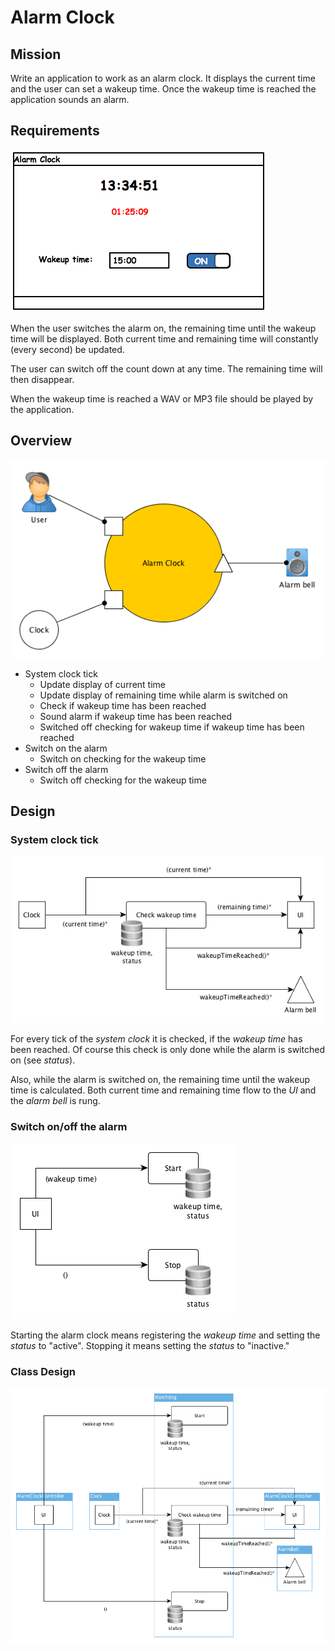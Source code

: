 Alarm Clock
===========

Mission
-------

Write an application to work as an alarm clock. It displays the current time and
the user can set a wakeup time. Once the wakeup time is reached the application
sounds an alarm. 


Requirements
------------

![Wireframe: Dialog Alarm Clock](images/wireframe.png)

When the user switches the alarm on, the remaining time until the wakeup time
will be displayed. Both current time and remaining time will constantly (every
second) be updated.

The user can switch off the count down at any time. The remaining time will then
disappear.

When the wakeup time is reached a WAV or MP3 file should be played by the
application.


Overview
--------

![Overview: Alarm Clock](images/overview.png)

*   System clock tick
    *   Update display of current time
    *   Update display of remaining time while alarm is switched on
    *   Check if wakeup time has been reached
    *   Sound alarm if wakeup time has been reached
    *   Switched off checking for wakeup time if wakeup time has been reached
*   Switch on the alarm
    *   Switch on checking for the wakeup time
*   Switch off the alarm
    *   Switch off checking for the wakeup time


Design
------

### System clock tick

![Flow Design of system clock tick](images/flow-design-system-clock-tick.png)

For every tick of the _system clock_ it is checked, if the _wakeup time_ has
been reached. Of course this check is only done while the alarm is switched on
(see _status_).

Also, while the alarm is switched on, the remaining time until the wakeup time
is calculated. Both current time and remaining time flow to the _UI_ and the
_alarm bell_ is rung.

### Switch on/off the alarm

![Flow Design of switch on/off the alarm](images/flow-design-switch-on-off-the-alarm.png)

Starting the alarm clock means registering the _wakeup time_ and setting the
_status_ to "active". Stopping it means setting the _status_ to "inactive."


### Class Design

![Calss Design](images/class-design.png)
